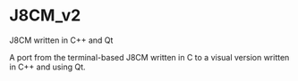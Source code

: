 # J8CM_v2
J8CM written in C++ and Qt

A port from the terminal-based J8CM written in C to a visual version written in C++ and using Qt.


